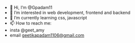 - 👋 Hi, I’m @Gpadam11
- 👀 I’m interested in web development, frontend and backend
- 🌱 I’m currently learning css, javascript
- 📫 How to reach me:
-  insta @geet_amy
-  email geetikapadam1106@gmail.com

<!---
Gpadam11/Gpadam11 is a ✨ special ✨ repository because its `README.md` (this file) appears on your GitHub profile.
You can click the Preview link to take a look at your changes.
--->

